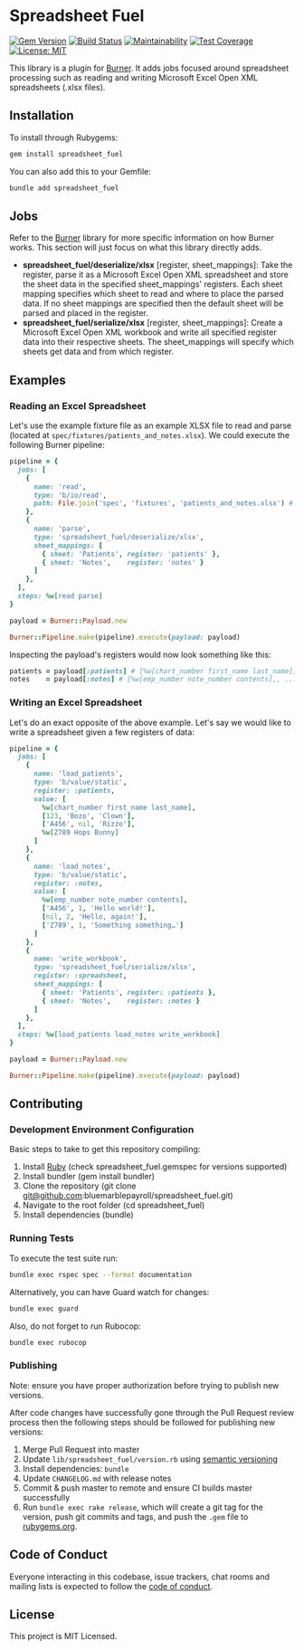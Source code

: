 # Spreadsheet Fuel

[![Gem Version](https://badge.fury.io/rb/spreadsheet_fuel.svg)](https://badge.fury.io/rb/spreadsheet_fuel) [![Build Status](https://travis-ci.com/bluemarblepayroll/spreadsheet_fuel.svg?branch=master)](https://travis-ci.com/bluemarblepayroll/spreadsheet_fuel) [![Maintainability](https://api.codeclimate.com/v1/badges/b03892fff9af19eaa7ee/maintainability)](https://codeclimate.com/github/bluemarblepayroll/spreadsheet_fuel/maintainability) [![Test Coverage](https://api.codeclimate.com/v1/badges/b03892fff9af19eaa7ee/test_coverage)](https://codeclimate.com/github/bluemarblepayroll/spreadsheet_fuel/test_coverage) [![License: MIT](https://img.shields.io/badge/License-MIT-yellow.svg)](https://opensource.org/licenses/MIT)

This library is a plugin for [Burner](https://github.com/bluemarblepayroll/burner).  It adds jobs focused around spreadsheet processing such as reading and writing Microsoft Excel Open XML spreadsheets (.xlsx files).

## Installation

To install through Rubygems:

````bash
gem install spreadsheet_fuel
````

You can also add this to your Gemfile:

````bash
bundle add spreadsheet_fuel
````
## Jobs

Refer to the [Burner](https://github.com/bluemarblepayroll/burner) library for more specific information on how Burner works.  This section will just focus on what this library directly adds.

* **spreadsheet_fuel/deserialize/xlsx** [register, sheet_mappings]: Take the register, parse it as a Microsoft Excel Open XML spreadsheet and store the sheet data in the specified sheet_mappings' registers.  Each sheet mapping specifies which sheet to read and where to place the parsed data.  If no sheet mappings are specified then the default sheet will be parsed and placed in the register.
* **spreadsheet_fuel/serialize/xlsx** [register, sheet_mappings]: Create a Microsoft Excel Open XML workbook and write all specified register data into their respective sheets.  The sheet_mappings will specify which sheets get data and from which register.

## Examples

### Reading an Excel Spreadsheet

Let's use the example fixture file as an example XLSX file to read and parse (located at `spec/fixtures/patients_and_notes.xlsx`).  We could execute the following Burner pipeline:

````ruby
pipeline = {
  jobs: [
    {
      name: 'read',
      type: 'b/io/read',
      path: File.join('spec', 'fixtures', 'patients_and_notes.xlsx') # change as necessary
    },
    {
      name: 'parse',
      type: 'spreadsheet_fuel/deserialize/xlsx',
      sheet_mappings: [
        { sheet: 'Patients', register: 'patients' },
        { sheet: 'Notes',    register: 'notes' }
      ]
    },
  ],
  steps: %w[read parse]
}

payload = Burner::Payload.new

Burner::Pipeline.make(pipeline).execute(payload: payload)
````

Inspecting the payload's registers would now look something like this:

````ruby
patients = payload[:patients] # [%w[chart_number first_name last_name], ...]
notes    = payload[:notes] # [%w[emp_number note_number contents],, ...]
````

### Writing an Excel Spreadsheet

Let's do an exact opposite of the above example.  Let's say we would like to write a spreadsheet given a few registers of data:

````ruby
pipeline = {
  jobs: [
    {
      name: 'load_patients',
      type: 'b/value/static',
      register: :patients,
      value: [
        %w[chart_number first_name last_name],
        [123, 'Bozo', 'Clown'],
        ['A456', nil, 'Rizzo'],
        %w[Z789 Hops Bunny]
      ]
    },
    {
      name: 'load_notes',
      type: 'b/value/static',
      register: :notes,
      value: [
        %w[emp_number note_number contents],
        ['A456', 1, 'Hello world!'],
        [nil, 2, 'Hello, again!'],
        ['Z789', 1, 'Something something…']
      ]
    },
    {
      name: 'write_workbook',
      type: 'spreadsheet_fuel/serialize/xlsx',
      register: :spreadsheet,
      sheet_mappings: [
        { sheet: 'Patients', register: :patients },
        { sheet: 'Notes',    register: :notes }
      ]
    },
  ],
  steps: %w[load_patients load_notes write_workbook]
}

payload = Burner::Payload.new

Burner::Pipeline.make(pipeline).execute(payload: payload)
````

## Contributing

### Development Environment Configuration

Basic steps to take to get this repository compiling:

1. Install [Ruby](https://www.ruby-lang.org/en/documentation/installation/) (check spreadsheet_fuel.gemspec for versions supported)
2. Install bundler (gem install bundler)
3. Clone the repository (git clone git@github.com:bluemarblepayroll/spreadsheet_fuel.git)
4. Navigate to the root folder (cd spreadsheet_fuel)
5. Install dependencies (bundle)

### Running Tests

To execute the test suite run:

````bash
bundle exec rspec spec --format documentation
````

Alternatively, you can have Guard watch for changes:

````bash
bundle exec guard
````

Also, do not forget to run Rubocop:

````bash
bundle exec rubocop
````

### Publishing

Note: ensure you have proper authorization before trying to publish new versions.

After code changes have successfully gone through the Pull Request review process then the following steps should be followed for publishing new versions:

1. Merge Pull Request into master
2. Update `lib/spreadsheet_fuel/version.rb` using [semantic versioning](https://semver.org/)
3. Install dependencies: `bundle`
4. Update `CHANGELOG.md` with release notes
5. Commit & push master to remote and ensure CI builds master successfully
6. Run `bundle exec rake release`, which will create a git tag for the version, push git commits and tags, and push the `.gem` file to [rubygems.org](https://rubygems.org).

## Code of Conduct

Everyone interacting in this codebase, issue trackers, chat rooms and mailing lists is expected to follow the [code of conduct](https://github.com/bluemarblepayroll/spreadsheet_fuel/blob/master/CODE_OF_CONDUCT.md).

## License

This project is MIT Licensed.
